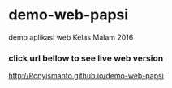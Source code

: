 # demo-web-papsi
demo aplikasi web Kelas Malam 2016


### click url bellow to see live web version
http://Ronyismanto.github.io/demo-web-papsi
